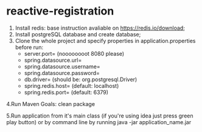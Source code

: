 # reactive-registration
1. Install redis: base instruction avaliable on https://redis.io/download;
2. Install postgreSQL database and create database;
3. Clone the whole project and specify properties in application.properties before run:
    * server.port= (noooooooot 8080 please)
    * spring.datasource.url=
    * spring.datasource.username=
    * spring.datasource.password=
    * db.driver= (should be: org.postgresql.Driver)
    * spring.redis.host= (default: localhost)
    * spring.redis.port= (default: 6379)

4.Run Maven Goals: clean package

5.Run application from it's main class (if you're using idea just press green play button) or by command line by running java -jar application_name.jar
